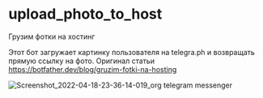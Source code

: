 # upload_photo_to_host
Грузим фотки на хостинг

Этот бот загружает картинку пользователя на telegra.ph и возвращать прямую ссылку на фото.
Оригинал статьи https://botfather.dev/blog/gruzim-fotki-na-hosting


![Screenshot_2022-04-18-23-36-14-019_org telegram messenger](https://user-images.githubusercontent.com/32783385/163875191-f001a9ff-3108-4c6f-84e2-358d595d46b9.jpg)
